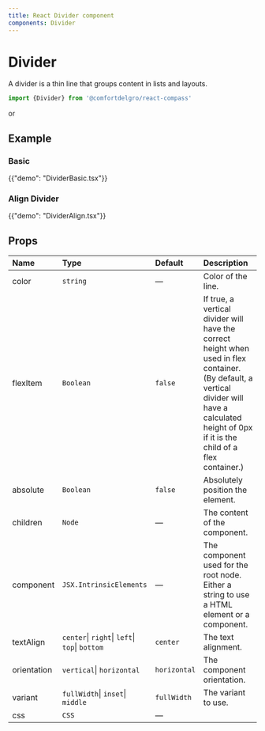 ```yaml
---
title: React Divider component
components: Divider
---
```


# Divider

<p class="description">A divider is a thin line that groups content in lists and layouts.</p>


```jsx
import {Divider} from '@comfortdelgro/react-compass'
```

or

## Example

### Basic

{{"demo": "DividerBasic.tsx"}}

### Align Divider

{{"demo": "DividerAlign.tsx"}}

## Props

| Name        | Type                                           | Default      | Description                                                                                                                                                                                         |
| :---------- | :--------------------------------------------- | :----------- | :-------------------------------------------------------------------------------------------------------------------------------------------------------------------------------------------------- |
| color       | `string`                                       | —            | Color of the line.                                                                                                                                                                                  |
| flexItem    | `Boolean`                                      | `false`      | If true, a vertical divider will have the correct height when used in flex container. (By default, a vertical divider will have a calculated height of 0px if it is the child of a flex container.) |
| absolute    | `Boolean`                                      | `false`      | Absolutely position the element.                                                                                                                                                                    |
| children    | `Node`                                         | —            | The content of the component.                                                                                                                                                                       |
| component   | `JSX.IntrinsicElements`                        | —            | The component used for the root node. Either a string to use a HTML element or a component.                                                                                                         |
| textAlign   | `center`\| `right`\| `left`\| `top`\| `bottom` | `center`     | The text alignment.                                                                                                                                                                                 |
| orientation | `vertical`\| `horizontal`                      | `horizontal` | The component orientation.                                                                                                                                                                          |
| variant     | `fullWidth`\| `inset`\| `middle`               | `fullWidth`  | The variant to use.                                                                                                                                                                                 |
| css         | `CSS`                                          | —            |                                                                                                                                                                                                     |
